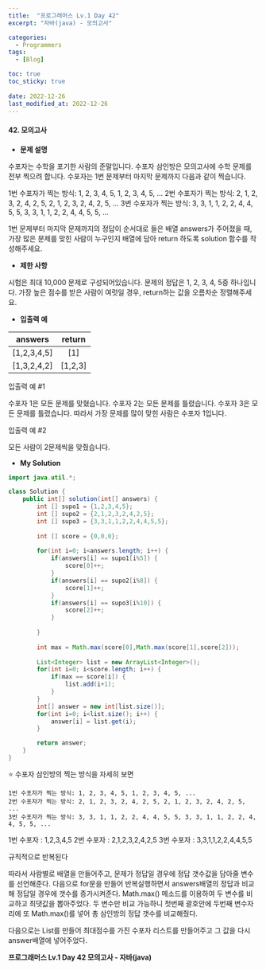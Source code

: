 ```yaml
---
title:  "프로그래머스 Lv.1 Day 42"
excerpt: "자바(java) - 모의고사"

categories:
  - Programmers
tags:
  - [Blog]

toc: true
toc_sticky: true
 
date: 2022-12-26
last_modified_at: 2022-12-26
---
```


#### 42. 모의고사


- **문제 설명** 

수포자는 수학을 포기한 사람의 준말입니다. 수포자 삼인방은 모의고사에 수학 문제를 전부 찍으려 합니다. 수포자는 1번 문제부터 마지막 문제까지 다음과 같이 찍습니다.

1번 수포자가 찍는 방식: 1, 2, 3, 4, 5, 1, 2, 3, 4, 5, ...
2번 수포자가 찍는 방식: 2, 1, 2, 3, 2, 4, 2, 5, 2, 1, 2, 3, 2, 4, 2, 5, ...
3번 수포자가 찍는 방식: 3, 3, 1, 1, 2, 2, 4, 4, 5, 5, 3, 3, 1, 1, 2, 2, 4, 4, 5, 5, ...

1번 문제부터 마지막 문제까지의 정답이 순서대로 들은 배열 answers가 주어졌을 때, 가장 많은 문제를 맞힌 사람이 누구인지 배열에 담아 return 하도록 solution 함수를 작성해주세요.


- **제한 사항**

시험은 최대 10,000 문제로 구성되어있습니다.
문제의 정답은 1, 2, 3, 4, 5중 하나입니다.
가장 높은 점수를 받은 사람이 여럿일 경우, return하는 값을 오름차순 정렬해주세요.

- **입출력 예**

|**answers**|**return**|
|:---:|:---:|
|[1,2,3,4,5]|[1]|
|[1,3,2,4,2]|[1,2,3]|

입출력 예 #1

수포자 1은 모든 문제를 맞혔습니다.
수포자 2는 모든 문제를 틀렸습니다.
수포자 3은 모든 문제를 틀렸습니다.
따라서 가장 문제를 많이 맞힌 사람은 수포자 1입니다.

입출력 예 #2

모든 사람이 2문제씩을 맞췄습니다.


- **My Solution**

```java
import java.util.*;

class Solution {
    public int[] solution(int[] answers) {
        int [] supo1 = {1,2,3,4,5};
        int [] supo2 = {2,1,2,3,2,4,2,5};
        int [] supo3 = {3,3,1,1,2,2,4,4,5,5};
        
        int [] score = {0,0,0};
        
        for(int i=0; i<answers.length; i++) {
            if(answers[i] == supo1[i%5]) {
                score[0]++;
            }
            if(answers[i] == supo2[i%8]) {
                score[1]++;
            }
            if(answers[i] == supo3[i%10]) {
                score[2]++;
            }
            
        }
        
        int max = Math.max(score[0],Math.max(score[1],score[2]));
        
        List<Integer> list = new ArrayList<Integer>();
        for(int i=0; i<score.length; i++) {
            if(max == score[i]) {
                list.add(i+1);
            }
        }
        int[] answer = new int[list.size()];
        for(int i=0; i<list.size(); i++) {
            answer[i] = list.get(i);
        }

        return answer;
    }
}
```

⭐
수포자 삼인방의 찍는 방식을 자세히 보면
```
1번 수포자가 찍는 방식: 1, 2, 3, 4, 5, 1, 2, 3, 4, 5, ...
2번 수포자가 찍는 방식: 2, 1, 2, 3, 2, 4, 2, 5, 2, 1, 2, 3, 2, 4, 2, 5, ...
3번 수포자가 찍는 방식: 3, 3, 1, 1, 2, 2, 4, 4, 5, 5, 3, 3, 1, 1, 2, 2, 4, 4, 5, 5, ...
```

1번 수포자 : 1,2,3,4,5
2번 수포자 : 2,1,2,3,2,4,2,5
3번 수포자 : 3,3,1,1,2,2,4,4,5,5

규칙적으로 반복된다

따라서 사람별로 배열을 만들어주고, 문제가 정답일 경우에 정답 갯수값을 담아줄 변수를 선언해준다. 다음으로 for문을 만들어 반복실행하면서 answers배열의 정답과 비교해 정답일 경우에 갯수를 증가시켜준다. Math.max() 메소드를 이용하여 두 변수를 비교하고 최댓값을 뽑아주었다. 두 변수만 비교 가능하니 첫번째 괄호안에 두번째 변수자리에 또 Math.max()를 넣어 총 삼인방의 정답 갯수를 비교해줬다.

다음으로는 List를 만들어 최대점수를 가진 수포자 리스트를 만들어주고 그 값을 다시 answer배열에 넣어주었다. 

**프로그래머스 Lv.1 Day 42 모의고사 - 자바(java)**